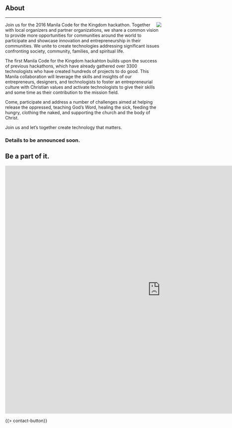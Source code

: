 ﻿## About
---
<img src="{{assets}}/images/earth.jpg" style="float:right"/>

Join us for the 2016 Manila Code for the Kingdom hackathon. Together with local organizers and partner organizations, we share a common vision to provide more opportunities for communities around the world to participate and showcase innovation and entrepreneurship in their communities. We unite to create technologies addressing significant issues confronting society, community, families, and spiritual life.

The first Manila Code for the Kingdom hackahton builds upon the success of previous hackathons, which have already gathered over 3300 technologists who have created hundreds of projects to do good. This Manila collaboration will leverage the skills and insights of our entrepreneurs, designers, and technologists to foster an entrepreneurial culture with Christian values and activate technologists to give their skills and some time as their contribution to the mission field.

Come, participate and address a number of challenges aimed at helping release the oppressed, teaching God’s Word, healing the sick, feeding the hungry, clothing the naked, and supporting the church and the body of Christ. 

Join us and let’s together create technology that matters.

### Details to be announced soon. 

## Be a part of it.


<iframe src="https://docs.google.com/forms/d/131XEuAVyUyhPSJNHcijNpDg5hKEPG9AizLixiXPzVCs/viewform?embedded=true" width="1000" height="800" frameborder="0" marginheight="0" marginwidth="0">Loading...</iframe>

{{> contact-button}}
